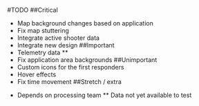#TODO
##Critical
- Map background changes based on application
- Fix map stuttering
- Integrate active shooter data
- Integrate new design
##Important
- Telemetry data **
- Fix application area backgrounds
##Unimportant
- Custom icons for the first responders
- Hover effects
- Fix time movement
##Stretch / extra

* Depends on processing team
** Data not yet available to test
